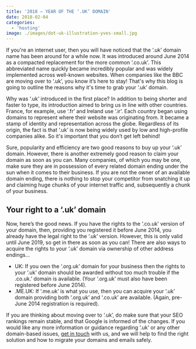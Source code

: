 ```yaml
---
title: '2018 – YEAR OF THE ‘.UK’ DOMAIN'
date: 2018-02-04
categories:
  - 'hosting'
image: ./images/dot-uk-illustration-yves-small.jpg
---
```


If you're an internet user, then you will have noticed that the ‘.uk’ domain name has been around for a while now. It was introduced around June 2014 as a compacted replacement for the more common ‘.co.uk’. This abbreviated name quickly became incredibly popular and was widely implemented across well-known websites. When companies like the BBC are moving over to ‘.uk’, you know it’s here to stay! That's why this blog is going to outline the reasons why it's time to grab your ‘.uk’ domain.

Why was ‘.uk’ introduced in the first place? In addition to being shorter and faster to type, its introduction aimed to bring us in line with other countries. France, for example, use ‘.fr’ and Ireland use ‘.ir’. Each country began using domains to represent where their website was originating from. It became a stamp of identity and representation across the globe. Regardless of its origin, the fact is that ‘.uk’ is now being widely used by low and high-profile companies alike. So it's important that you don’t get left behind!

Sure, popularity and efficiency are two good reasons to buy up your ‘.uk’ domain. However, there is another extremely good reason to claim your domain as soon as you can. Many companies, of which you may be one, make sure they are in possession of every related domain ending under the sun when it comes to their business. If you are not the owner of an available domain ending, there is nothing to stop your competitor from snatching it up and claiming huge chunks of your internet traffic and, subsequently a chunk of your business.

## Your right to a ‘.uk’ domain

Now, here’s the good news. If you have the rights to the ‘.co.uk’ version of your domain, then, providing you registered it before June 2014, you already have the legal right to the ‘.uk’ version. However, this is only valid until June 2019, so get in there as soon as you can! There are also ways to acquire the rights to your ‘.uk’ domain via ownership of other address endings…

- UK: If you own the ‘.org.uk’ domain for your business then the rights to your ‘.uk’ domain should be awarded without too much trouble if the .co.uk.’ domain is available. (Your ‘.org.uk’ must also have been registered before June 2014).
- .ME.UK: If ‘.me.uk’ is what you use, then you can acquire your ‘.uk’ domain providing both ‘.org.uk’ and ‘.co.uk’ are available. (Again, pre-June 2014 registration is required).

If you are thinking about moving over to ‘.uk’, do make sure that your SEO rankings remain stable, and that Google is informed of the changes. If you would like any more information or guidance regarding ‘.uk’ or any other domain-based issues, [get in touch](/contact) with us, and we will help to find the right solution and how to migrate your domains and emails safely.
